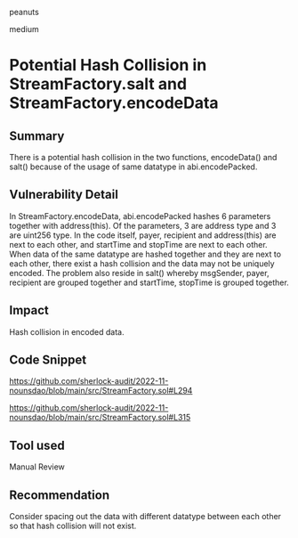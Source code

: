 peanuts

medium

# Potential Hash Collision in StreamFactory.salt and StreamFactory.encodeData

## Summary

There is a potential hash collision in the two functions, encodeData() and salt() because of the usage of same datatype in abi.encodePacked.

## Vulnerability Detail

In StreamFactory.encodeData, abi.encodePacked hashes 6 parameters together with address(this). Of the parameters, 3 are address type and 3 are uint256 type. In the code itself, payer, recipient and address(this) are next to each other, and startTime and stopTime are next to each other. When data of the same datatype are hashed together and they are next to each other, there exist a hash collision and the data may not be uniquely encoded. The problem also reside in salt() whereby msgSender, payer, recipient are grouped together and startTime, stopTime is grouped together.

## Impact

Hash collision in encoded data.

## Code Snippet

https://github.com/sherlock-audit/2022-11-nounsdao/blob/main/src/StreamFactory.sol#L294

https://github.com/sherlock-audit/2022-11-nounsdao/blob/main/src/StreamFactory.sol#L315

## Tool used

Manual Review

## Recommendation

Consider spacing out the data with different datatype between each other so that hash collision will not exist.
